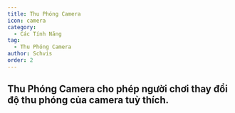 ```yaml
---
title: Thu Phóng Camera
icon: camera
category:
  - Các Tính Năng
tag:
  - Thu Phóng Camera
author: Schvis
order: 2
---
```


## Thu Phóng Camera cho phép người chơi thay đổi độ thu phóng của camera tuỳ thích.
